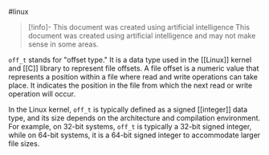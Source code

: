 #linux 
> [!info]- This document was created using artificial intelligence
> This document was created using artificial intelligence and may not make sense in some areas.

`off_t` stands for "offset type." It is a data type used in the [[Linux]] kernel and [[C]] library to represent file offsets. A file offset is a numeric value that represents a position within a file where read and write operations can take place. It indicates the position in the file from which the next read or write operation will occur.

In the Linux kernel, `off_t` is typically defined as a signed [[integer]] data type, and its size depends on the architecture and compilation environment. For example, on 32-bit systems, `off_t` is typically a 32-bit signed integer, while on 64-bit systems, it is a 64-bit signed integer to accommodate larger file sizes.